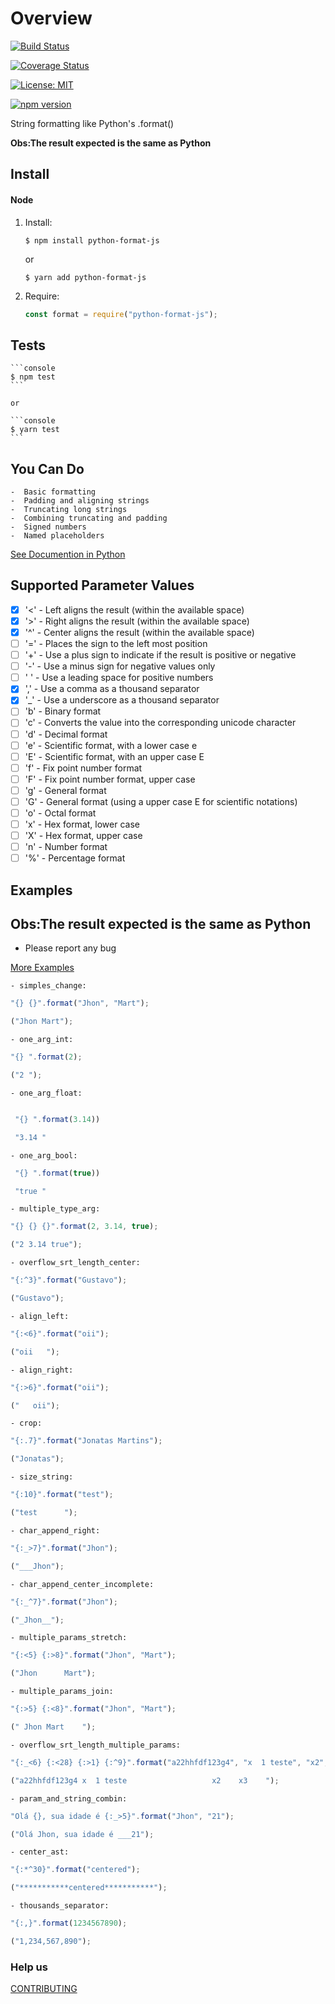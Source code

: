# Overview

[![Build Status](https://travis-ci.org/jhonmart/python-format-js.svg?branch=master)](https://travis-ci.org/jhonmart/python-format-js)

[![Coverage Status](https://coveralls.io/repos/github/jhonmart/python-format-js/badge.svg)](https://coveralls.io/github/jhonmart/python-format-js)

[![License: MIT](https://img.shields.io/badge/License-MIT-green.svg)](https://opensource.org/licenses/MIT)

[![npm version](https://badge.fury.io/js/python-format-js.svg)](https://badge.fury.io/js/python-format-js)

String formatting like Python's .format()

**Obs:The result expected is the same as Python**

## Install

#### Node

1.  Install:


    ```console
    $ npm install python-format-js
    ```

    or

    ```console
    $ yarn add python-format-js
    ```

2.  Require:

    ```javascript
    const format = require("python-format-js");
    ```

## Tests

    ```console
    $ npm test
    ```

    or

    ```console
    $ yarn test
    ```

## You Can Do

    -  Basic formatting
    -  Padding and aligning strings
    -  Truncating long strings
    -  Combining truncating and padding
    -  Signed numbers
    -  Named placeholders

[See Documention in Python](https://pyformat.info/)

## Supported Parameter Values

- [x] '<' - Left aligns the result (within the available space)
- [x] '>' - Right aligns the result (within the available space)
- [x] '^' - Center aligns the result (within the available space)
- [ ] '=' - Places the sign to the left most position
- [ ] '+' - Use a plus sign to indicate if the result is positive or negative
- [ ] '-' - Use a minus sign for negative values only
- [ ] ' ' - Use a leading space for positive numbers
- [x] ',' - Use a comma as a thousand separator
- [x] '\_' - Use a underscore as a thousand separator
- [ ] 'b' - Binary format
- [ ] 'c' - Converts the value into the corresponding unicode character
- [ ] 'd' - Decimal format
- [ ] 'e' - Scientific format, with a lower case e
- [ ] 'E' - Scientific format, with an upper case E
- [ ] 'f' - Fix point number format
- [ ] 'F' - Fix point number format, upper case
- [ ] 'g' - General format
- [ ] 'G' - General format (using a upper case E for scientific notations)
- [ ] 'o' - Octal format
- [ ] 'x' - Hex format, lower case
- [ ] 'X' - Hex format, upper case
- [ ] 'n' - Number format
- [ ] '%' - Percentage format

## Examples

## **Obs:The result expected is the same as Python**

- Please report any bug

[More Examples](./Examples.md)

    - simples_change:

```javascript
"{} {}".format("Jhon", "Mart");

("Jhon Mart");
```

    - one_arg_int:

```javascript
"{} ".format(2);

("2 ");
```

    - one_arg_float:

```javascript

 "{} ".format(3.14))

 "3.14 "
```

    - one_arg_bool:

```javascript
 "{} ".format(true))

 "true "
```

    - multiple_type_arg:

```javascript
"{} {} {}".format(2, 3.14, true);

("2 3.14 true");
```

    - overflow_srt_length_center:

```javascript
"{:^3}".format("Gustavo");

("Gustavo");
```

    - align_left:

```javascript
"{:<6}".format("oii");

("oii   ");
```

    - align_right:

```javascript
"{:>6}".format("oii");

("   oii");
```

    - crop:

```javascript
"{:.7}".format("Jonatas Martins");

("Jonatas");
```

    - size_string:

```javascript
"{:10}".format("test");

("test      ");
```

    - char_append_right:

```javascript
"{:_>7}".format("Jhon");

("___Jhon");
```

    - char_append_center_incomplete:

```javascript
"{:_^7}".format("Jhon");

("_Jhon__");
```

    - multiple_params_stretch:

```javascript
"{:<5} {:>8}".format("Jhon", "Mart");

("Jhon      Mart");
```

    - multiple_params_join:

```javascript
"{:>5} {:<8}".format("Jhon", "Mart");

(" Jhon Mart    ");
```

    - overflow_srt_length_multiple_params:

```javascript
"{:_<6} {:<28} {:>1} {:^9}".format("a22hhfdf123g4", "x  1 teste", "x2", "x3");

("a22hhfdf123g4 x  1 teste                   x2    x3    ");
```

    - param_and_string_combin:

```javascript
"Olá {}, sua idade é {:_>5}".format("Jhon", "21");

("Olá Jhon, sua idade é ___21");
```

    - center_ast:

```javascript
"{:*^30}".format("centered");

("***********centered***********");
```

    - thousands_separator:

```javascript
"{:,}".format(1234567890);

("1,234,567,890");
```

### Help us

[CONTRIBUTING](./CONTRIBUTING.md)
